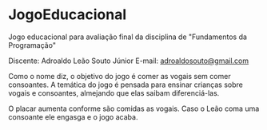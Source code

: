 # JogoEducacional
Jogo educacional para avaliação final da disciplina de "Fundamentos da Programação"

Discente: Adroaldo Leão Souto Júnior
E-mail: adroaldosouto@gmail.com


Como o nome diz, o objetivo do jogo é comer as vogais sem comer consoantes.
A temática do jogo é pensada para ensinar crianças sobre vogais e consoantes, almejando que elas saibam diferenciá-las.

O placar aumenta conforme são comidas as vogais. Caso o Leão coma uma consoante ele engasga e o jogo acaba. 